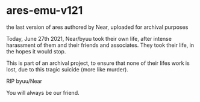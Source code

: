 # ares-emu-v121
the last version of ares authored by Near, uploaded for archival purposes

Today, June 27th 2021, Near/byuu took their own life, after intense harassment of them and their friends and associates.
They took their life, in the hopes it would stop.

This is part of an archival project, to ensure that none of their lifes work is lost, due to this tragic suicide (more like murder).

RIP byuu/Near

You will always be our friend.
